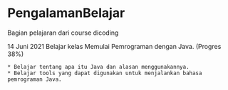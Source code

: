 # PengalamanBelajar
Bagian pelajaran dari course dicoding

14 Juni 2021
Belajar kelas Memulai Pemrograman dengan Java. (Progres 38%)

    * Belajar tentang apa itu Java dan alasan menggunakannya.
    * Belajar tools yang dapat digunakan untuk menjalankan bahasa pemrograman Java.
